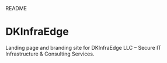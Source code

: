 README
# DKInfraEdge
Landing page and branding site for DKInfraEdge LLC – Secure IT Infrastructure &amp; Consulting Services.
